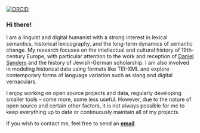 [![ORCID](https://img.shields.io/badge/ORCID-0000--0002--8590--7730-a6ce39?style=flat&logo=orcid)](https://orcid.org/0000-0002-8590-7730)

### Hi there!

I am a linguist and digital humanist with a strong interest in lexical semantics, historical lexicography, and the long-term dynamics of semantic change. My research focuses on the intellectual and cultural history of 19th-century Europe, with particular attention to the work and reception of [Daniel Sanders](https://de.wikipedia.org/wiki/Daniel_Sanders_(Lexikograf)) and the history of Jewish-German scholarship. I am also involved in modeling historical data using formats like TEI-XML and explore contemporary forms of language variation such as slang and digital vernaculars.

I enjoy working on open source projects and data, regularly developing smaller tools – some more, some less useful. However, due to the nature of open source and certain other factors, it is not always possible for me to keep everything up to date or continuously maintain all of my projects.

If you wish to contact me, feel free to send an **[email](./img/mail.png)**.

